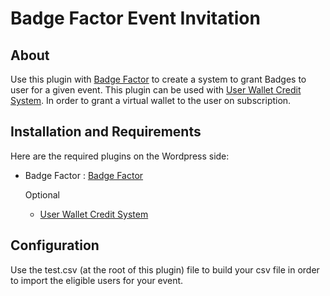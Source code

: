 # Badge Factor Event Invitation

## About

Use this plugin with [Badge Factor][1] to create a system to grant Badges to user for a given event.
This plugin can be used with [User Wallet Credit System][2]. In order to grant a virtual wallet to the user on subscription.

## Installation and Requirements

Here are the required plugins on the Wordpress side:
- Badge Factor : [Badge Factor][1]

    Optional

    - [User Wallet Credit System][2]

## Configuration

Use the test.csv (at the root of this plugin) file to build your csv file in order to import the eligible users for your event.

[1]: https://github.com/DigitalPygmalion/badge-factor
[2]: https://en-ca.wordpress.org/plugins/user-waller-credit-system/

